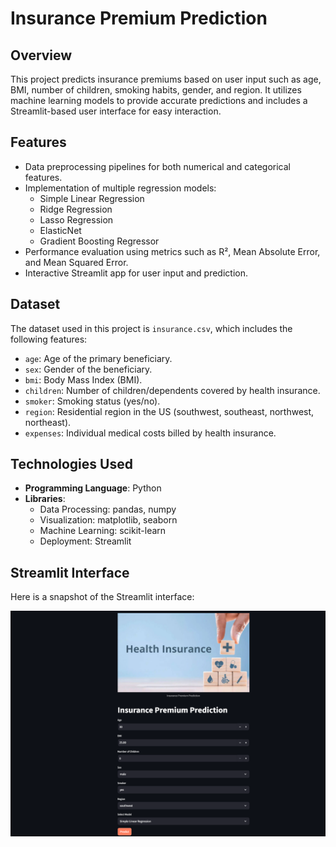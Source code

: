 # Insurance Premium Prediction

## Overview
This project predicts insurance premiums based on user input such as age, BMI, number of children, smoking habits, gender, and region. It utilizes machine learning models to provide accurate predictions and includes a Streamlit-based user interface for easy interaction.

## Features
- Data preprocessing pipelines for both numerical and categorical features.
- Implementation of multiple regression models:
  - Simple Linear Regression
  - Ridge Regression
  - Lasso Regression
  - ElasticNet
  - Gradient Boosting Regressor
- Performance evaluation using metrics such as R², Mean Absolute Error, and Mean Squared Error.
- Interactive Streamlit app for user input and prediction.

## Dataset
The dataset used in this project is `insurance.csv`, which includes the following features:
- `age`: Age of the primary beneficiary.
- `sex`: Gender of the beneficiary.
- `bmi`: Body Mass Index (BMI).
- `children`: Number of children/dependents covered by health insurance.
- `smoker`: Smoking status (yes/no).
- `region`: Residential region in the US (southwest, southeast, northwest, northeast).
- `expenses`: Individual medical costs billed by health insurance.

## Technologies Used
- **Programming Language**: Python
- **Libraries**:
  - Data Processing: pandas, numpy
  - Visualization: matplotlib, seaborn
  - Machine Learning: scikit-learn
  - Deployment: Streamlit


## Streamlit Interface
Here is a snapshot of the Streamlit interface:

![Streamlit Interface](https://github.com/mrankitarya/Health-Insurance-Premium-Prediction-repo/blob/d2eecc71187bc1a9dbc39053bccb9f0034d73f1b/Screenshot%202025-01-22%20123714.png)


